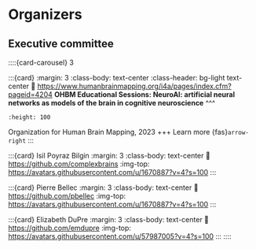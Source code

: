 # Organizers

## Executive committee

::::{card-carousel} 3

:::{card}
:margin: 3
:class-body: text-center
:class-header: bg-light text-center
:link: https://www.humanbrainmapping.org/i4a/pages/index.cfm?pageid=4204
**OHBM Educational Sessions: NeuroAI: artificial neural networks as models of the brain in cognitive neuroscience**
^^^
```{image} images/ohbm_educational.jpg
:height: 100
```
Organization for Human Brain Mapping, 2023
+++
Learn more {fas}`arrow-right`
:::


:::{card} Isil Poyraz Bilgin
:margin: 3
:class-body: text-center
:link: https://github.com/complexbrains
:img-top: https://avatars.githubusercontent.com/u/1670887?v=4?s=100
:::

:::{card} Pierre Bellec
:margin: 3
:class-body: text-center
:link: https://github.com/pbellec
:img-top: https://avatars.githubusercontent.com/u/1670887?v=4?s=100
:::

:::{card} Elizabeth DuPre
:margin: 3
:class-body: text-center
:link: https://github.com/emdupre
:img-top: https://avatars.githubusercontent.com/u/57987005?v=4?s=100
:::
::::
